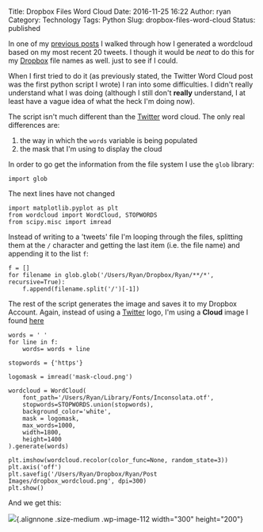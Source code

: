 Title: Dropbox Files Word Cloud
Date: 2016-11-25 16:22
Author: ryan
Category: Technology
Tags: Python
Slug: dropbox-files-word-cloud
Status: published

In one of my [previous posts](https://www.ryancheley.com/blog/2016/11/22/twitter-word-cloud) I walked through how I generated a wordcloud based on my most recent 20 tweets. I though it would be *neat* to do this for my [Dropbox](https://www.dropbox.com) file names as well. just to see if I could.

When I first tried to do it (as previously stated, the Twitter Word Cloud post was the first python script I wrote) I ran into some difficulties. I didn't really understand what I was doing (although I still don't **really** understand, I at least have a vague idea of what the heck I'm doing now).

The script isn't much different than the [Twitter](https://www.twitter.com) word cloud. The only real differences are:

1.  the way in which the `words` variable is being populated
2.  the mask that I'm using to display the cloud

In order to go get the information from the file system I use the `glob` library:

    import glob

The next lines have not changed

    import matplotlib.pyplot as plt
    from wordcloud import WordCloud, STOPWORDS
    from scipy.misc import imread

Instead of writing to a 'tweets' file I'm looping through the files, splitting them at the `/` character and getting the last item (i.e. the file name) and appending it to the list `f`:

    f = []
    for filename in glob.glob('/Users/Ryan/Dropbox/Ryan/**/*', recursive=True):
        f.append(filename.split('/')[-1])

The rest of the script generates the image and saves it to my Dropbox Account. Again, instead of using a [Twitter](https://www.twitter.com) logo, I'm using a **Cloud** image I found [here](http://www.shapecollage.com/shapes/mask-cloud.png)

    words = ' '
    for line in f:
        words= words + line

    stopwords = {'https'}

    logomask = imread('mask-cloud.png')

    wordcloud = WordCloud(
        font_path='/Users/Ryan/Library/Fonts/Inconsolata.otf',
        stopwords=STOPWORDS.union(stopwords),
        background_color='white',
        mask = logomask,
        max_words=1000,
        width=1800,
        height=1400
    ).generate(words)

    plt.imshow(wordcloud.recolor(color_func=None, random_state=3))
    plt.axis('off')
    plt.savefig('/Users/Ryan/Dropbox/Ryan/Post Images/dropbox_wordcloud.png', dpi=300)
    plt.show()

And we get this:

![](/images/uploads/2017/12/dropbox_wordcloud-300x200.png){.alignnone .size-medium .wp-image-112 width="300" height="200"}
